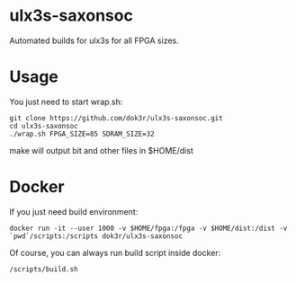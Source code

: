 # ulx3s-saxonsoc

Automated builds for ulx3s for all FPGA sizes.

# Usage

You just need to start wrap.sh:

```
git clone https://github.com/dok3r/ulx3s-saxonsoc.git
cd ulx3s-saxonsoc
./wrap.sh FPGA_SIZE=85 SDRAM_SIZE=32
```

make will output bit and other files in $HOME/dist

# Docker

If you just need build environment:
```
docker run -it --user 1000 -v $HOME/fpga:/fpga -v $HOME/dist:/dist -v `pwd`/scripts:/scripts dok3r/ulx3s-saxonsoc
```

Of course, you can always run build script inside docker:
```
/scripts/build.sh
```



